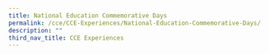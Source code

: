 ```yaml
---
title: National Education Commemorative Days
permalink: /cce/CCE-Experiences/National-Education-Commemorative-Days/
description: ""
third_nav_title: CCE Experiences
---
```

